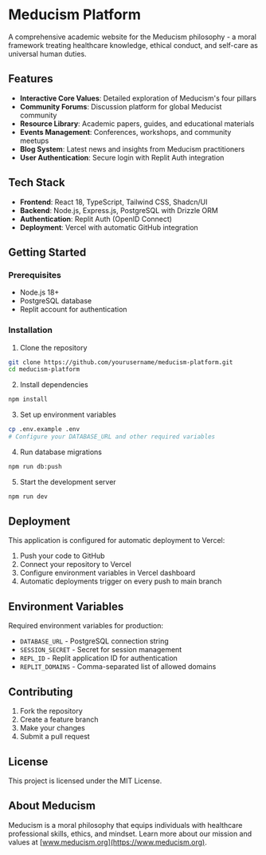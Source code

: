 # Meducism Platform

A comprehensive academic website for the Meducism philosophy - a moral framework treating healthcare knowledge, ethical conduct, and self-care as universal human duties.

## Features

- **Interactive Core Values**: Detailed exploration of Meducism's four pillars
- **Community Forums**: Discussion platform for global Meducist community
- **Resource Library**: Academic papers, guides, and educational materials
- **Events Management**: Conferences, workshops, and community meetups
- **Blog System**: Latest news and insights from Meducism practitioners
- **User Authentication**: Secure login with Replit Auth integration

## Tech Stack

- **Frontend**: React 18, TypeScript, Tailwind CSS, Shadcn/UI
- **Backend**: Node.js, Express.js, PostgreSQL with Drizzle ORM
- **Authentication**: Replit Auth (OpenID Connect)
- **Deployment**: Vercel with automatic GitHub integration

## Getting Started

### Prerequisites
- Node.js 18+
- PostgreSQL database
- Replit account for authentication

### Installation

1. Clone the repository
```bash
git clone https://github.com/yourusername/meducism-platform.git
cd meducism-platform
```

2. Install dependencies
```bash
npm install
```

3. Set up environment variables
```bash
cp .env.example .env
# Configure your DATABASE_URL and other required variables
```

4. Run database migrations
```bash
npm run db:push
```

5. Start the development server
```bash
npm run dev
```

## Deployment

This application is configured for automatic deployment to Vercel:

1. Push your code to GitHub
2. Connect your repository to Vercel
3. Configure environment variables in Vercel dashboard
4. Automatic deployments trigger on every push to main branch

## Environment Variables

Required environment variables for production:

- `DATABASE_URL` - PostgreSQL connection string
- `SESSION_SECRET` - Secret for session management
- `REPL_ID` - Replit application ID for authentication
- `REPLIT_DOMAINS` - Comma-separated list of allowed domains

## Contributing

1. Fork the repository
2. Create a feature branch
3. Make your changes
4. Submit a pull request

## License

This project is licensed under the MIT License.

## About Meducism

Meducism is a moral philosophy that equips individuals with healthcare professional skills, ethics, and mindset. Learn more about our mission and values at [www.meducism.org](https://www.meducism.org).